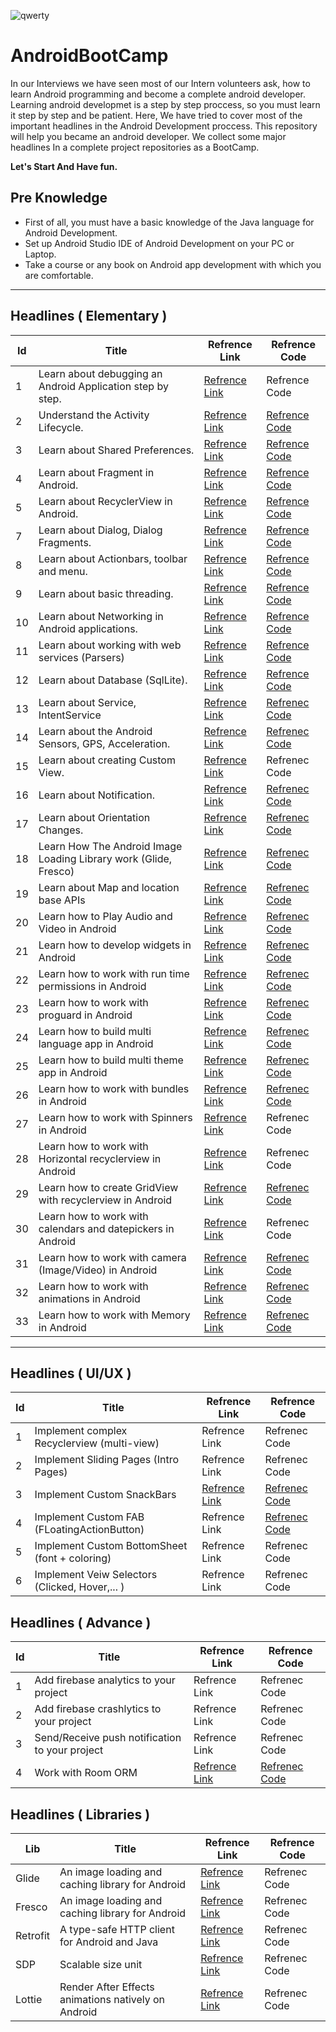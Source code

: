 ![qwerty](https://user-images.githubusercontent.com/13493645/66268485-abdb2300-e84a-11e9-91ef-2c01917f153d.jpg)


# AndroidBootCamp
In our Interviews we have seen most of our Intern volunteers ask, how to learn Android programming and become a complete android developer. Learning android developmet is a step by step proccess, so you must learn it step by step and be patient. Here, We have tried to cover most of the important headlines in the Android Development proccess. This repository will help you became an android developer. We collect some major headlines In a complete project repositories as a BootCamp.

**Let's Start And Have fun.**



## Pre Knowledge
* First of all, you must have a basic knowledge of the Java language for Android Development.
* Set up Android Studio IDE of Android Development on your PC or Laptop.
* Take a course or any book on Android app development with which you are comfortable.

---

## Headlines ( Elementary )

| Id | Title | Refrence Link | Refrence Code |
| --- | --- | --- | --- |
|1| Learn about debugging an Android Application step by step.| [Refrence Link](https://developer.android.com/training/data-storage/shared-preferences) | Refrence Code |
|2| Understand the Activity Lifecycle. | [Refrence Link](https://developer.android.com/guide/components/activities/activity-lifecycle) | [Refrence Code](https://github.com/faramarzaf/Activity-Lifecycle) |
|3| Learn about Shared Preferences. | [Refrence Link](https://developFer.android.com/training/data-storage/shared-preferences) | [Refrence Code](https://github.com/faramarzaf/Shared-Preferences) |
|4| Learn about Fragment in Android. | [Refrence Link](https://developer.android.com/guide/components/fragments.html) | [Refrence Code](https://github.com/faramarzaf/Fragments) |
|5| Learn about RecyclerView in Android.| [Refrence Link](https://developer.android.com/reference/android/support/v7/widget/RecyclerView.html) | [Refrence Code](https://github.com/faramarzaf/RecyclerViewPack) |
|7| Learn about Dialog, Dialog Fragments. | [Refrence Link](https://developer.android.com/guide/topics/ui/dialogs) | [Refrence Code](https://github.com/faramarzaf/Dialogs)|
|8| Learn about Actionbars, toolbar and menu. | [Refrence Link](https://developer.android.com/reference/android/widget/Toolbar) | [Refrence Code](https://github.com/faramarzaf/Toolbar-Menu)|
|9| Learn about basic threading. | [Refrence Link](https://developer.android.com/topic/performance/threads) | [Refrence Code](https://github.com/faramarzaf/Thread ) |
|10| Learn about Networking in Android applications. | [Refrence Link](https://developer.android.com/training/basics/network-ops/connecting) | [Refrence Code](https://github.com/faramarzaf/Network) |
|11| Learn about working with web services (Parsers) | [Refrence Link](https://developer.android.com/reference/org/xml/sax/Parser) | [Refrence Code](https://github.com/faramarzaf/Parser ) |
|12| Learn about Database (SqlLite). | [Refrence Link](https://developer.android.com/training/data-storage/sqlite) | [Refrence Code](https://github.com/faramarzaf/SQLite-CRUD) |
|13| Learn about Service, IntentService | [Refrence Link](https://developer.android.com/guide/components/services.html) | [Refrenec Code](https://github.com/faramarzaf/Service) |
|14| Learn about the Android Sensors, GPS, Acceleration. | [Refrence Link](https://developer.android.com/guide/topics/sensors/sensors_motion.html) | [Refrenec Code](https://github.com/faramarzaf/Sensors) |
|15| Learn about creating Custom View. | [Refrence Link](https://developer.android.com/training/custom-views/index.html) | Refrenec Code |
|16| Learn about Notification. | [Refrence Link](https://developer.android.com/guide/topics/ui/notifiers/notifications.html) | [Refrenec Code](https://github.com/faramarzaf/Notification) |
|17| Learn about Orientation Changes. | [Refrence Link](https://developer.android.com/guide/topics/resources/runtime-changes.html) | [Refrenec Code](https://github.com/faramarzaf/Orientation-Changes) |
|18| Learn How The Android Image Loading Library work (Glide, Fresco) | [Refrence Link](https://github.com/bumptech/glide) | [Refrenec Code](https://github.com/faramarzaf/ImageLoading ) |
|19| Learn about Map and location base APIs | [Refrence Link](https://developers.google.com/android/reference/com/google/android/gms/maps/MapView) | [Refrenec Code](https://github.com/faramarzaf/Bootcamp-Map ) |
|20| Learn how to Play Audio and Video in Android | [Refrence Link](https://developer.android.com/guide/topics/media) | [Refrenec Code](https://github.com/faramarzaf/Audio-Video ) |
|21| Learn how to develop widgets in Android | [Refrence Link](https://developer.android.com/guide/topics/appwidgets/overview) | [Refrenec Code](https://github.com/faramarzaf/Widget) |
|22| Learn how to work with run time permissions in Android | [Refrence Link](https://developer.android.com/training/permissions/requesting) | [Refrenec Code](https://github.com/faramarzaf/Permissions) |
|23| Learn how to work with proguard in Android | [Refrence Link](https://developer.android.com/studio/build/shrink-code) | [Refrenec Code](https://github.com/faramarzaf/Proguard  ) |
|24| Learn how to build multi language app in Android | [Refrence Link](https://developer.android.com/training/basics/supporting-devices/languages) | [Refrenec Code](https://github.com/faramarzaf/MultiLanguage) |
|25| Learn how to build multi theme app in Android | [Refrence Link](https://developer.android.com/guide/topics/ui/look-and-feel/themes) | [Refrenec Code](https://github.com/faramarzaf/MultiTheme) |
|26| Learn how to work with bundles in Android | [Refrence Link](https://developer.android.com/reference/android/os/Bundle) | [Refrenec Code](https://github.com/faramarzaf/FragmentBundle) |
|27| Learn how to work with Spinners in Android | [Refrence Link](https://developer.android.com/guide/topics/ui/controls/spinner) | Refrenec Code |
|28| Learn how to work with Horizontal recyclerview in Android | [Refrence Link](https://developer.android.com/reference/android/support/v7/widget/LinearLayoutManager) | Refrenec Code |
|29| Learn how to create GridView with recyclerview in Android | [Refrence Link](https://developer.android.com/reference/android/support/v7/widget/GridLayoutManager) | [Refrenec Code](https://github.com/faramarzaf/GridViewPack) |
|30| Learn how to work with calendars and datepickers in Android | [Refrence Link](https://developer.android.com/reference/java/util/Calendar) | Refrenec Code |
|31| Learn how to work with camera (Image/Video) in Android | [Refrence Link](https://developer.android.com/guide/topics/media/camera) | [Refrenec Code](https://github.com/faramarzaf/CameraPack) |
|32| Learn how to work with animations in Android | [Refrence Link](https://developer.android.com/training/animation/overview) | [Refrenec Code](https://github.com/faramarzaf/Animations) |
|33| Learn how to work with Memory in Android | [Refrence Link](https://developer.android.com/topic/performance/memory-overview) | [Refrenec Code](https://github.com/faramarzaf/Memory) |

---

## Headlines ( UI/UX )
| Id | Title | Refrence Link | Refrence Code |
| --- | --- | --- | --- |
|1| Implement complex Recyclerview (multi-view) | Refrence Link | Refrenec Code |
|2| Implement Sliding Pages (Intro Pages) | Refrence Link | Refrenec Code |
|3| Implement Custom SnackBars | [Refrence Link](https://developer.android.com/reference/android/support/design/widget/Snackbar) | [Refrenec Code](https://github.com/faramarzaf/SnackBarApp) |
|4| Implement Custom FAB (FLoatingActionButton) | Refrence Link | [Refrenec Code](https://github.com/faramarzaf/FloatingActionButton) |
|5| Implement Custom BottomSheet (font + coloring) | Refrence Link | Refrenec Code |
|6| Implement Veiw Selectors (Clicked, Hover,... ) | Refrence Link | Refrenec Code |


## Headlines ( Advance )
| Id | Title | Refrence Link | Refrence Code |
| --- | --- | --- | --- |
|1| Add firebase analytics to your project | Refrence Link | Refrenec Code |
|2| Add firebase crashlytics to your project | Refrence Link | Refrenec Code |
|3| Send/Receive push notification to your project | Refrence Link | Refrenec Code |
|4| Work with Room ORM | [Refrence Link](https://developer.android.com/topic/libraries/architecture/room) | [Refrenec Code](https://github.com/faramarzaf/RoomApp)|


## Headlines ( Libraries )
| Lib | Title | Refrence Link | Refrence Code |
| --- | --- | --- | --- |
| Glide | An image loading and caching library for Android | [Refrence Link](https://github.com/bumptech/glide) | Refrenec Code |
| Fresco | An image loading and caching library for Android | [Refrence Link](https://frescolib.org/docs/index.html) | Refrenec Code |
| Retrofit | A type-safe HTTP client for Android and Java | [Refrence Link](https://square.github.io/retrofit/) | Refrenec Code |
| SDP | Scalable size unit | [Refrence Link](https://github.com/intuit/sdp) | Refrenec Code |
| Lottie | Render After Effects animations natively on Android | [Refrence Link](https://github.com/airbnb/lottie-android) | Refrenec Code |


